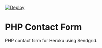 [![Deploy](https://www.herokucdn.com/deploy/button.png)](https://heroku.com/deploy)
# PHP Contact Form
PHP contact form for Heroku using Sendgrid.